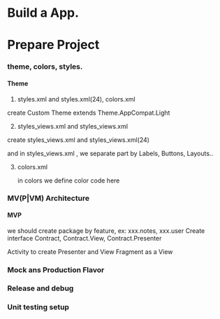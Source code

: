 # Build a App.

# Prepare Project

### theme, colors, styles.

#### Theme

1. styles.xml and styles.xml(24), colors.xml
 
 create Custom Theme extends Theme.AppCompat.Light
 
2. styles_views.xml and styles_views.xml
 
 create styles_views.xml and styles_views.xml(24)
 
 and in styles_views.xml , we separate part by Labels, Buttons, Layouts.. 
 
3. colors.xml

    in colors we define color code here

### MV(P|VM) Architecture


#### MVP

we should create package by feature, ex: xxx.notes, xxx.user
Create interface Contract, Contract.View, Contract.Presenter

Activity to create Presenter and View
Fragment as a View

### Mock ans Production Flavor


 
### Release and debug

### Unit testing setup